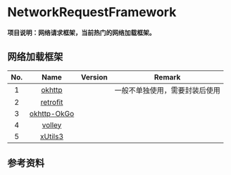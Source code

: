 # NetworkRequestFramework
**项目说明：网络请求框架，当前热门的网络加载框架。**


## 网络加载框架
No.|Name|Version|Remark
:-:|:--:|:-----:|:----:
1|[okhttp](https://github.com/square/okhttp)||一般不单独使用，需要封装后使用
2|[retrofit](https://github.com/square/retrofit)||
3|[okhttp-OkGo](https://github.com/jeasonlzy/okhttp-OkGo)||
4|[volley](https://github.com/google/volley)||
5|[xUtils3](https://github.com/wyouflf/xUtils3)||


## 参考资料
